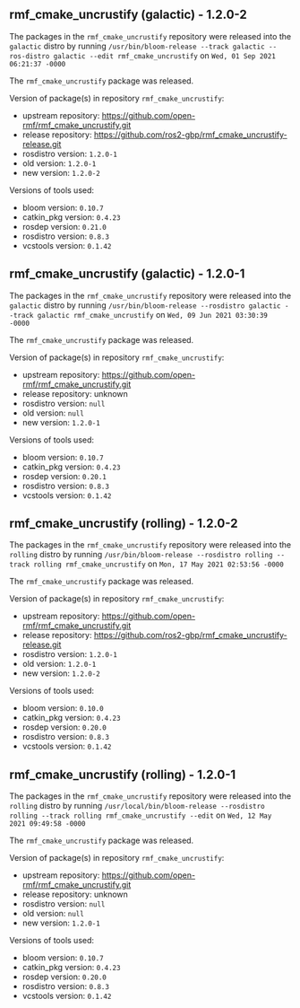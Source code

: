 ## rmf_cmake_uncrustify (galactic) - 1.2.0-2

The packages in the `rmf_cmake_uncrustify` repository were released into the `galactic` distro by running `/usr/bin/bloom-release --track galactic --ros-distro galactic --edit rmf_cmake_uncrustify` on `Wed, 01 Sep 2021 06:21:37 -0000`

The `rmf_cmake_uncrustify` package was released.

Version of package(s) in repository `rmf_cmake_uncrustify`:

- upstream repository: https://github.com/open-rmf/rmf_cmake_uncrustify.git
- release repository: https://github.com/ros2-gbp/rmf_cmake_uncrustify-release.git
- rosdistro version: `1.2.0-1`
- old version: `1.2.0-1`
- new version: `1.2.0-2`

Versions of tools used:

- bloom version: `0.10.7`
- catkin_pkg version: `0.4.23`
- rosdep version: `0.21.0`
- rosdistro version: `0.8.3`
- vcstools version: `0.1.42`


## rmf_cmake_uncrustify (galactic) - 1.2.0-1

The packages in the `rmf_cmake_uncrustify` repository were released into the `galactic` distro by running `/usr/bin/bloom-release --rosdistro galactic --track galactic rmf_cmake_uncrustify` on `Wed, 09 Jun 2021 03:30:39 -0000`

The `rmf_cmake_uncrustify` package was released.

Version of package(s) in repository `rmf_cmake_uncrustify`:

- upstream repository: https://github.com/open-rmf/rmf_cmake_uncrustify.git
- release repository: unknown
- rosdistro version: `null`
- old version: `null`
- new version: `1.2.0-1`

Versions of tools used:

- bloom version: `0.10.7`
- catkin_pkg version: `0.4.23`
- rosdep version: `0.20.1`
- rosdistro version: `0.8.3`
- vcstools version: `0.1.42`


## rmf_cmake_uncrustify (rolling) - 1.2.0-2

The packages in the `rmf_cmake_uncrustify` repository were released into the `rolling` distro by running `/usr/bin/bloom-release --rosdistro rolling --track rolling rmf_cmake_uncrustify` on `Mon, 17 May 2021 02:53:56 -0000`

The `rmf_cmake_uncrustify` package was released.

Version of package(s) in repository `rmf_cmake_uncrustify`:

- upstream repository: https://github.com/open-rmf/rmf_cmake_uncrustify.git
- release repository: https://github.com/ros2-gbp/rmf_cmake_uncrustify-release.git
- rosdistro version: `1.2.0-1`
- old version: `1.2.0-1`
- new version: `1.2.0-2`

Versions of tools used:

- bloom version: `0.10.0`
- catkin_pkg version: `0.4.23`
- rosdep version: `0.20.0`
- rosdistro version: `0.8.3`
- vcstools version: `0.1.42`


## rmf_cmake_uncrustify (rolling) - 1.2.0-1

The packages in the `rmf_cmake_uncrustify` repository were released into the `rolling` distro by running `/usr/local/bin/bloom-release --rosdistro rolling --track rolling rmf_cmake_uncrustify --edit` on `Wed, 12 May 2021 09:49:58 -0000`

The `rmf_cmake_uncrustify` package was released.

Version of package(s) in repository `rmf_cmake_uncrustify`:

- upstream repository: https://github.com/open-rmf/rmf_cmake_uncrustify.git
- release repository: unknown
- rosdistro version: `null`
- old version: `null`
- new version: `1.2.0-1`

Versions of tools used:

- bloom version: `0.10.7`
- catkin_pkg version: `0.4.23`
- rosdep version: `0.20.0`
- rosdistro version: `0.8.3`
- vcstools version: `0.1.42`


